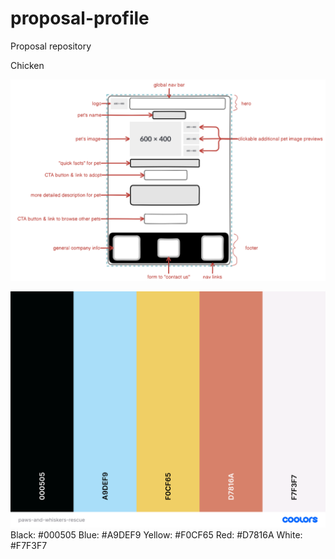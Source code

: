 # proposal-profile
Proposal repository

Chicken

![Wireframe of a pet profile](/images/paws-and-whiskers-rescue-wireframe.png)

![Paws and Whiskers Rescue Brand Color Palette](/images/paws-and-whiskers-rescue-colors.png)
Black: #000505
Blue: #A9DEF9
Yellow: #F0CF65
Red: #D7816A
White: #F7F3F7
